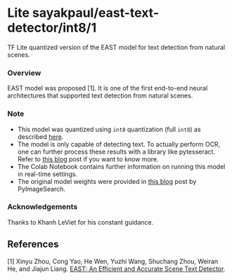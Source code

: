 # Lite sayakpaul/east-text-detector/int8/1
TF Lite quantized version of the EAST model for text detection from natural scenes.

<!-- parent-model: sayakpaul/east-text-detector/1 -->
<!-- asset-path: legacy -->
<!-- colab: https://colab.research.google.com/github/sayakpaul/Adventures-in-TensorFlow-Lite/blob/master/EAST_TFLite.ipynb -->

### Overview
EAST model was proposed [1]. It is one of the first end-to-end neural architectures that supported text detection from natural scenes. 

### Note
- This model was quantized using `int8` quantization (full `int8`) as described [here](https://www.tensorflow.org/lite/performance/post_training_quantization#full_integer_quantization).
- The model is only capable of detecting text. To actually perform OCR, one can further process these results with a library like pytesseract. Refer to [this blog](https://www.pyimagesearch.com/2018/09/17/opencv-ocr-and-text-recognition-with-tesseract/) post if you want to know more.
- The Colab Notebook contains further information on running this model in real-time settings.
- The original model weights were provided in [this blog](https://www.pyimagesearch.com/2018/08/20/opencv-text-detection-east-text-detector/) post by PyImageSearch. 

### Acknowledgements
Thanks to Khanh LeViet for his constant guidance.

References
--------------
[1] Xinyu Zhou, Cong Yao, He Wen, Yuzhi Wang, Shuchang Zhou, Weiran He, and Jiajun Liang. [EAST: An Efficient and Accurate Scene Text Detector](https://arxiv.org/abs/1704.03155). 
